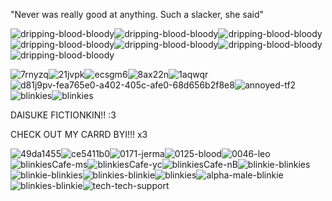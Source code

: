  "Never was really good at anything. Such a slacker, she said"

 ![dripping-blood-bloody](https://github.com/user-attachments/assets/6003e230-659a-442d-9838-2d19ed354593)![dripping-blood-bloody](https://github.com/user-attachments/assets/77c3bfd3-aa06-429c-ae9e-b418975b9e4e)![dripping-blood-bloody](https://github.com/user-attachments/assets/4d431c0a-3080-4ba3-acea-abe5236eb3a5)![dripping-blood-bloody](https://github.com/user-attachments/assets/174af693-4c80-4756-8960-10289651853d)![dripping-blood-bloody](https://github.com/user-attachments/assets/5a8c6aa4-c95e-4975-8969-b7fb590cdde2)![dripping-blood-bloody](https://github.com/user-attachments/assets/2559268f-b521-44f4-81f2-ae0c4030e14b)![dripping-blood-bloody](https://github.com/user-attachments/assets/f8890d4e-53a3-43a1-a835-eb4574d9d8e8)







 
![7rnyzq](https://github.com/user-attachments/assets/579a85a8-475b-43e7-81f9-07867cedf373)![21jvpk](https://github.com/user-attachments/assets/8717d1e2-63ad-46d3-ab63-b802801ae992)![ecsgm6](https://github.com/user-attachments/assets/ae7bd934-a3d0-446a-a5fb-2034f5eb934d)![8ax22n](https://github.com/user-attachments/assets/17238a78-1535-4933-aba8-109c639c5bc6)![1aqwqr](https://github.com/user-attachments/assets/662ccdcc-2b7f-4ce6-b6a2-ecb3c1ffbfa3)![d81j9pv-fea765e0-a402-405c-afe0-68d656b2f8e8](https://github.com/user-attachments/assets/13424bde-b050-40c3-aef7-617cf49a1c26)![annoyed-tf2](https://github.com/user-attachments/assets/ef631e9f-b0c6-487e-a2df-a9395eb60ea6)![blinkies](https://github.com/user-attachments/assets/8724fde3-fd43-4542-8051-8b64ca1422f7)![blinkies](https://github.com/user-attachments/assets/44fece81-412e-474f-8f06-cd1277bd6d4a)




DAISUKE FICTIONKIN!! :3


CHECK OUT MY CARRD BYI!!! x3


![49da1455](https://github.com/user-attachments/assets/5bf79693-2931-4521-89ce-678417fa61c8)![ce5411b0](https://github.com/user-attachments/assets/e60107cd-3006-49f2-8458-59fde2a70a5f)![0171-jerma](https://github.com/user-attachments/assets/e3ac1641-c50c-4111-a086-4f31a095796a)![0125-blood](https://github.com/user-attachments/assets/4516e848-f254-4629-8ac2-c4450305bc77)![0046-leo](https://github.com/user-attachments/assets/e27fdf10-3cb9-4f02-9f08-324efea39af7)![blinkiesCafe-ms](https://github.com/user-attachments/assets/198f4737-d321-4499-9285-a16eac58d1ab)![blinkiesCafe-yc](https://github.com/user-attachments/assets/8731bf5b-843b-44c9-bc01-b5e23c001fa1)![blinkiesCafe-nB](https://github.com/user-attachments/assets/68da52b3-e7ba-4e44-a212-bee5a5c4f426)![blinkie-blinkies](https://github.com/user-attachments/assets/478eed8f-b575-4940-97ed-93170cc4ba30)![blinkie-blinkies](https://github.com/user-attachments/assets/94e38396-fc03-4991-9f69-2e57869e3297)![blinkies-blinkie](https://github.com/user-attachments/assets/13ed85f9-7a6c-4bf0-93d5-ecc2ad973702)![blinkies](https://github.com/user-attachments/assets/08a75b4a-0a12-4675-886f-7759bc1c6981)![alpha-male-blinkie](https://github.com/user-attachments/assets/ac39df86-2d2f-4fcf-8cfc-c634f2a4f0c6)![blinkies-blinkie](https://github.com/user-attachments/assets/9814dd94-a6cc-4ec8-bc71-88d4568a5506)![tech-tech-support](https://github.com/user-attachments/assets/d7450d43-c6c6-44bc-bdd1-e7abffce00eb)


















